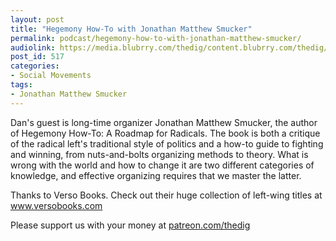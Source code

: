 ```yaml
---
layout: post
title: "Hegemony How-To with Jonathan Matthew Smucker"
permalink: podcast/hegemony-how-to-with-jonathan-matthew-smucker/
audiolink: https://media.blubrry.com/thedig/content.blubrry.com/thedig/The_Dig_-_EP_183_-_Smucker.mp3
post_id: 517
categories: 
- Social Movements
tags: 
- Jonathan Matthew Smucker
---
```


Dan's guest is long-time organizer Jonathan Matthew Smucker, the author of Hegemony How-To: A Roadmap for Radicals. The book is both a critique of the radical left's traditional style of politics and a how-to guide to fighting and winning, from nuts-and-bolts organizing methods to theory. What is wrong with the world and how to change it are two different categories of knowledge, and effective organizing requires that we master the latter.

Thanks to Verso Books. Check out their huge collection of left-wing titles at www.versobooks.com

Please support us with your money at [patreon.com/thedig](http://www.patreon.com/TheDig) 
